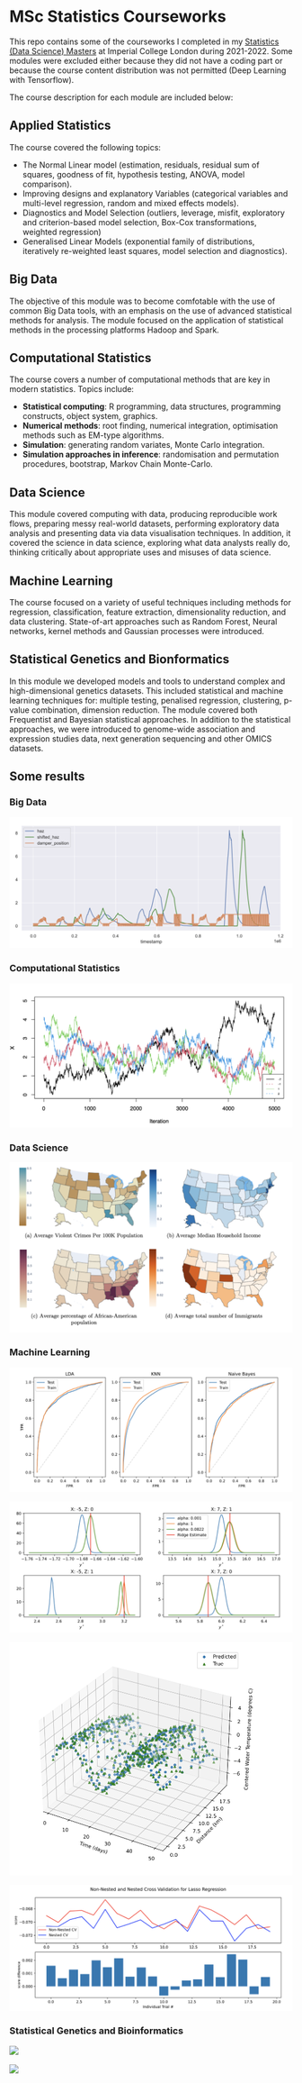 # MSc Statistics Courseworks

 This repo contains some of the courseworks I completed in my [Statistics (Data Science) Masters](https://www.imperial.ac.uk/study/pg/mathematics/statistics/) at Imperial College London during 2021-2022. Some modules were excluded either because they did not have a coding part or because the course content distribution was not permitted (Deep Learning with Tensorflow). 
 
 The course description for each module are included below:

 ## Applied Statistics
The course covered the following topics:
- The Normal Linear model (estimation, residuals, residual sum of squares, goodness of fit,
hypothesis testing, ANOVA, model comparison).
- Improving designs and explanatory Variables (categorical variables and multi-level
regression, random and mixed effects models).
- Diagnostics and Model Selection (outliers, leverage, misfit, exploratory and criterion-based
model selection, Box-Cox transformations, weighted regression)
- Generalised Linear Models (exponential family of distributions, iteratively re-weighted least
squares, model selection and diagnostics).

## Big Data
The objective of this module was to become comfotable with the use of common Big Data tools, with an emphasis on the use of advanced statistical methods for analysis. The module focused on the application of statistical methods in the processing platforms Hadoop and Spark.


## Computational Statistics
The course covers a number of computational methods that are key in modern statistics. Topics include:
- **Statistical computing**: R programming, data structures, programming constructs, object system, graphics.
- **Numerical methods**: root finding, numerical integration, optimisation methods such as EM-type algorithms.
- **Simulation**: generating random variates, Monte Carlo integration.
- **Simulation approaches in inference**: randomisation and permutation procedures, bootstrap, Markov Chain Monte-Carlo.

## Data Science
This module covered computing with data, producing reproducible work flows, preparing messy real-world datasets, performing exploratory data analysis and presenting data via data visualisation techniques. In addition, it covered the science in data science, exploring what data analysts really do, thinking critically about appropriate uses and misuses of data science.

## Machine Learning
The course focused on a variety of useful techniques including methods for regression, classification, feature extraction, dimensionality reduction, and data clustering. State-of-art approaches such as Random Forest, Neural networks, kernel methods and Gaussian processes were introduced.

## Statistical Genetics and Bionformatics
In this module we developed models and tools to understand complex and high-dimensional genetics datasets. This included statistical and machine learning techniques for: multiple testing, penalised regression, clustering, p-value combination, dimension reduction. The module covered both Frequentist and Bayesian statistical approaches. In addition to the statistical approaches, we were introduced to genome-wide association and expression studies data, next generation sequencing and other OMICS datasets.


## Some results

### Big Data


![](Big_Data/programs/haz.png)


### Computational Statistics



![](Computational_Statistics/A2/Code/trace.png)


### Data Science

![](Data_Science/plots/all_maps.png)


### Machine Learning

![](Machine_Learning/CW1/Plots/all_roc.png)


![](Machine_Learning/CW1/Plots/post_all.png)

![](Machine_Learning/CW2/plots/3d.png)

![](Machine_Learning/CW2/plots/nested.png)



### Statistical Genetics and Bioinformatics

![](Statistical_Genetics/CW1/Plots/pca_plot.png)

![](Statistical_Genetics/CW2/Code/plots/ppa.png)